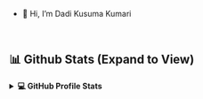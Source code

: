 - 👋 Hi, I’m Dadi Kusuma Kumari

<!---
- 👀 I’m interested in ...
- 🌱 I’m currently learning ...
- 💞️ I’m looking to collaborate on ...
- 📫 How to reach me ...
--->


<br/>

## 📊 Github Stats (Expand to View) 


<details> 
  <summary><b>💻 GitHub Profile Stats</b></summary>
  <br/>
  <p align="center">
    <a href="https://github.com/anuraghazra/github-readme-stats"><img alt="Dadikusumakumari's Github Stats" src="https://github-readme-stats.vercel.app/api?username=Dadikusumakumari&show_icons=true&count_private=true&theme=algolia" height="192px"/></a>
<br/>
  &nbsp;
	  <img src="https://github-readme-stats.vercel.app/api/top-langs?username=Dadikusumakumari&show_icons=true&locale=en&layout=compact&theme=algolia" alt="Dadikusumakumari" height="192px"/>
  <br/>
  <b>Note:</b> Top languages is only a metric of the languages my public code consists of and doesn't reflect experience or skill level.
  </p>
</details>


<!-- <details>
  <summary><b>⚡ Recent GitHub Activity</b></summary>
  <br/>
   <a href="https://github.com/Dadikusumakumari"><img alt="Dadikusumakumari's Activity Graph" src="https://activity-graph.herokuapp.com/graph?username=Dadikusumakumari&custom_title=Kusuma%20Kumari's%20Contribution%20Graph&theme=react-dark" /></a>
  <br/>

</details> -->

<br/>
<!---
Dadikusumakumari/Dadikusumakumari is a ✨ special ✨ repository because its `README.md` (this file) appears on your GitHub profile.
You can click the Preview link to take a look at your changes.
--->
